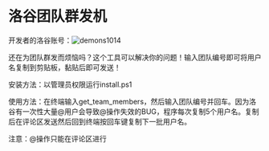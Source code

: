 # 洛谷团队群发机

开发者的洛谷账号：![demons1014](https://www.luogu.com.cn/user/787042)

还在为团队群发而烦恼吗？这个工具可以解决你的问题！输入团队编号即可将用户名复制到剪贴板，黏贴后即可发送！

安装方法：以管理员权限运行install.ps1


使用方法：在终端输入get_team_members，然后输入团队编号并回车。因为洛谷有一次性大量@用户会导致@操作失效的BUG，程序每次复制5个用户名。复制后在评论区发送然后回到终端按回车键复制下一批用户名。

注意：@操作只能在评论区进行
